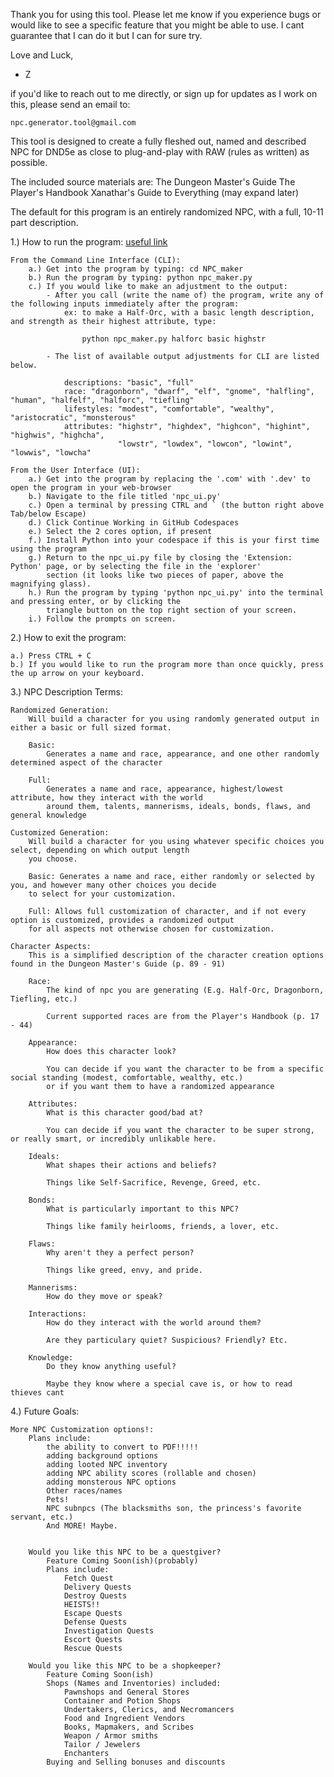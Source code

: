 
Thank you for using this tool. Please let me know if you experience bugs or would like to see a specific feature that
you might be able to use. I cant guarantee that I can do it but I can for sure try.

Love and Luck, 
- Z



if you'd like to reach out to me directly, or sign up for updates as I work on this, please send an email to:

    npc.generator.tool@gmail.com




This tool is designed to create a fully fleshed out, named and described NPC for DND5e 
    as close to plug-and-play with RAW (rules as written) as possible.



The included source materials are:
    The Dungeon Master's Guide
    The Player's Handbook
    Xanathar's Guide to Everything
    (may expand later)




The default for this program is an entirely randomized NPC, with a full, 10-11 part description.

1.) How to run the program:
    [useful link](https://www.google.com/search?q=how+to+run+a+program+from+github&rlz=1C1UEAD_enUS1106US1106&oq=how+to+run+a+program+from+git&gs_lcrp=EgZjaHJvbWUqBwgAEAAYgAQyBwgAEAAYgAQyBggBEEUYOTIICAIQABgWGB4yCAgDEAAYFhgeMggIBBAAGBYYHjIICAUQABgWGB4yCAgGEAAYFhgeMggIBxAAGBYYHjIICAgQABgWGB4yCAgJEAAYFhge0gEINTg5NGowajeoAgCwAgA&sourceid=chrome&ie=UTF-8#fpstate=ive&vld=cid:e69a56fe,vid:qnPKoCl6Gcw,st:0)    
    
    From the Command Line Interface (CLI):
        a.) Get into the program by typing: cd NPC_maker
        b.) Run the program by typing: python npc_maker.py
        c.) If you would like to make an adjustment to the output:
            - After you call (write the name of) the program, write any of the following inputs immediately after the program:
                ex: to make a Half-Orc, with a basic length description, and strength as their highest attribute, type:
                    
                    python npc_maker.py halforc basic highstr
    
            - The list of available output adjustments for CLI are listed below.
            
                descriptions: "basic", "full"
                race: "dragonborn", "dwarf", "elf", "gnome", "halfling", "human", "halfelf", "halforc", "tiefling"
                lifestyles: "modest", "comfortable", "wealthy", "aristocratic", "monsterous"
                attributes: "highstr", "highdex", "highcon", "highint", "highwis", "highcha",
                            "lowstr", "lowdex", "lowcon", "lowint", "lowwis", "lowcha"
                            
    From the User Interface (UI):
        a.) Get into the program by replacing the '.com' with '.dev' to open the program in your web-browser
        b.) Navigate to the file titled 'npc_ui.py'
        c.) Open a terminal by pressing CTRL and ` (the button right above Tab/below Escape)
        d.) Click Continue Working in GitHub Codespaces
        e.) Select the 2 cores option, if present
        f.) Install Python into your codespace if this is your first time using the program
        g.) Return to the npc_ui.py file by closing the 'Extension: Python' page, or by selecting the file in the 'explorer'
            section (it looks like two pieces of paper, above the magnifying glass).
        h.) Run the program by typing 'python npc_ui.py' into the terminal and pressing enter, or by clicking the
            triangle button on the top right section of your screen.
        i.) Follow the prompts on screen.

2.) How to exit the program:

    a.) Press CTRL + C
    b.) If you would like to run the program more than once quickly, press the up arrow on your keyboard.


3.) NPC Description Terms:

    Randomized Generation:
        Will build a character for you using randomly generated output in either a basic or full sized format. 

        Basic: 
            Generates a name and race, appearance, and one other randomly determined aspect of the character

        Full:
            Generates a name and race, appearance, highest/lowest attribute, how they interact with the world
            around them, talents, mannerisms, ideals, bonds, flaws, and general knowledge
    
    Customized Generation:
        Will build a character for you using whatever specific choices you select, depending on which output length
        you choose.

        Basic: Generates a name and race, either randomly or selected by you, and however many other choices you decide
        to select for your customization.

        Full: Allows full customization of character, and if not every option is customized, provides a randomized output
        for all aspects not otherwise chosen for customization.

    Character Aspects:
        This is a simplified description of the character creation options found in the Dungeon Master's Guide (p. 89 - 91)

        Race:
            The kind of npc you are generating (E.g. Half-Orc, Dragonborn, Tiefling, etc.)
        
            Current supported races are from the Player's Handbook (p. 17 - 44)

        Appearance:
            How does this character look?
            
            You can decide if you want the character to be from a specific social standing (modest, comfortable, wealthy, etc.)
            or if you want them to have a randomized appearance
        
        Attributes:
            What is this character good/bad at?

            You can decide if you want the character to be super strong, or really smart, or incredibly unlikable here.

        Ideals:
            What shapes their actions and beliefs?

            Things like Self-Sacrifice, Revenge, Greed, etc.

        Bonds:
            What is particularly important to this NPC?

            Things like family heirlooms, friends, a lover, etc.

        Flaws:
            Why aren't they a perfect person?

            Things like greed, envy, and pride.

        Mannerisms:
            How do they move or speak?

        Interactions:
            How do they interact with the world around them?

            Are they particulary quiet? Suspicious? Friendly? Etc.

        Knowledge:
            Do they know anything useful?

            Maybe they know where a special cave is, or how to read thieves cant



4.) Future Goals:

    More NPC Customization options!:
        Plans include:
            the ability to convert to PDF!!!!!
            adding background options
            adding looted NPC inventory
            adding NPC ability scores (rollable and chosen)
            adding monsterous NPC options
            Other races/names
            Pets!
            NPC subnpcs (The blacksmiths son, the princess's favorite servant, etc.)
            And MORE! Maybe.


        Would you like this NPC to be a questgiver?
            Feature Coming Soon(ish)(probably)
            Plans include:
                Fetch Quest
                Delivery Quests
                Destroy Quests
                HEISTS!!
                Escape Quests
                Defense Quests
                Investigation Quests
                Escort Quests
                Rescue Quests

        Would you like this NPC to be a shopkeeper?
            Feature Coming Soon(ish)
            Shops (Names and Inventories) included:
                Pawnshops and General Stores
                Container and Potion Shops
                Undertakers, Clerics, and Necromancers
                Food and Ingredient Vendors
                Books, Mapmakers, and Scribes
                Weapon / Armor smiths
                Tailor / Jewelers
                Enchanters
            Buying and Selling bonuses and discounts



